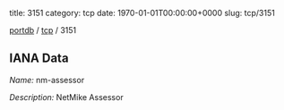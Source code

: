title: 3151
category: tcp
date: 1970-01-01T00:00:00+0000
slug: tcp/3151

[portdb](/) / [tcp](/category/tcp.html) / 3151


## IANA Data

_Name:_ nm-assessor

_Description:_ NetMike Assessor

